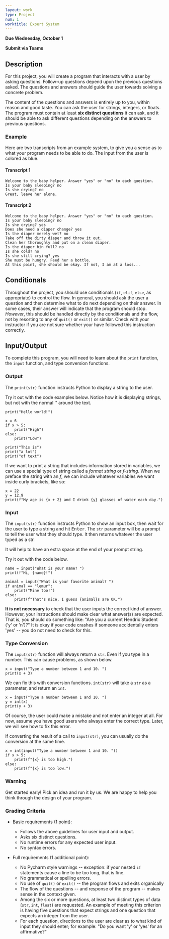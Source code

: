 ```yaml
---
layout: work
type: Project
num: 1
worktitle: Expert System
---
```


**Due Wednesday, October 1**

**Submit via Teams**

## Description

For this project, you will create a program that interacts with a
user by asking questions. Follow-up questions depend upon the
previous questions asked. The questions and answers should guide
the user towards solving a concrete problem.

The content of the questions and answers is entirely up to you, within
reason and good taste. You can ask the user for strings, integers, or
floats. The program must contain at least **six distinct questions**
it can ask, and it should be able to ask different questions depending
on the answers to previous questions.

### Example

Here are two transcripts from an example system, to give you a sense
as to what your program needs to be able to do. The input from the user
is colored as blue.

#### Transcript 1
    Welcome to the baby helper. Answer "yes" or "no" to each question.
    Is your baby sleeping? no
    Is she crying? no
    Great, leave her alone.

#### Transcript 2
    Welcome to the baby helper. Answer "yes" or "no" to each question.
    Is your baby sleeping? no
    Is she crying? yes
    Does she need a diaper change? yes
    Is the diaper merely wet? no
    Take off the dirty diaper and throw it out.
    Clean her thoroughly and put on a clean diaper.
    Is the diaper bin full? no
    Is she cold? no
    Is she still crying? yes
    She must be hungry. Feed her a bottle.
    At this point, she should be okay. If not, I am at a loss...

## Conditionals

Throughout the project, you should use conditionals (`if`, `elif`, `else`, as appropriate) to control
the flow. In general, you should ask the user a question and then determine what to do next depending
on their answer. In some cases, their answer will indicate that the program should stop. *However*,
this should be handled directly by the conditionals and the flow, not by resorting to any of
`quit()` or `exit()` or similar. Check with your instructor if you are not sure whether your
have followed this instruction correctly.

## Input/Output

To complete this program, you will need to learn about the `print` function, the `input` function, and type conversion functions.

### Output

The `print(str)` function instructs Python to display a string to the user.

Try it out with the code examples below. Notice how it is displaying
strings, but not with the normal '' around the text.

	print("Hello world!")

	x = 6
	if x > 5:
		print("High")
	else:
		print("Low")

	print("This is")
	print("a lot")
	print("of text")

If we want to print a string that includes information stored in variables, we can use a special type of string called a *format string* or *f-string*. When we preface the string with an *f*,  we can include whatever variables we want inside curly brackets, like so:

	x = 22
	y = 12.9
	print(f"My age is {x + 2} and I drink {y} glasses of water each day.")

### Input

The `input(str)` function instructs Python to show an input box, then wait for the user to type a string and hit <kbd>Enter</kbd>. The `str` parameter will be a prompt to tell the user what they should type. It then returns whatever the user typed as a str.

It will help to have an extra space at the end of your prompt string.

Try it out with the code below.

	name = input("What is your name? ")
	print(f"Hi, {name}!")

	animal = input("What is your favorite animal? ")
	if animal == "lemur":
		print("Mine too!")
	else:
		print(f"That's nice, I guess {animal}s are OK.")


**It is not necessary** to check that the user inputs the correct kind of answer. However, your instructions should make clear what answer(s) are expected. That is,
you should do something like:  "Are you a current Hendrix Student ('y' or 'n')?" It is okay if your code crashes if someone accidentally enters 'yes' -- you do not need to check for this.

### Type Conversion

The `input(str)` function will always return a `str`. Even if you type in a number. This can cause problems, as shown below.

	x = input("Type a number between 1 and 10. ")
	print(x + 3)

We can fix this with conversion functions. `int(str)` will take a `str` as a parameter, and return an `int`.

	x = input("Type a number between 1 and 10. ")
	y = int(x)
	print(y + 3)

Of course, the user could make a mistake and not enter an integer at all. For now, assume you have good users who always enter the correct type. Later, we will see how to fix this error.

If converting the result of a call to `input(str)`, you can usually do the conversion at the same time.

	x = int(input("Type a number between 1 and 10. "))
	if x > 5:
		print(f"{x} is too high.")
	else:
		print(f"{x} is too low.")

### Warning

Get started early! Pick an idea and run it by us. We are happy to help you think through the design of your program.

### Grading Criteria

* Basic requirements (1 point):
  * Follows the above guidelines for user input and output.
  * Asks six distinct questions.
  * No runtime errors for any expected user input.
  * No syntax errors.

* Full requirements (1 additional point):
  * No Pycharm style warnings -- exception: if your nested `if` statements cause a line to be too long, that is fine.
  * No grammatical or spelling errors.
  * No use of `quit()` or `exit()` -- the program flows and exits organically
  * The flow of the questions -- and response of the program -- makes sense in the context given.
  * Among the six or more questions, at least two distinct types of
    data (`str`, `int`, `float`) are requested. An example of
	meeting this criterion is having five questions that expect
	strings	and one question that expects an integer from the user.
  * For each question, directions to the user are clear as to what
    kind of input they should enter; for example: "Do you want 'y'
	or 'yes' for an affirmative?"
